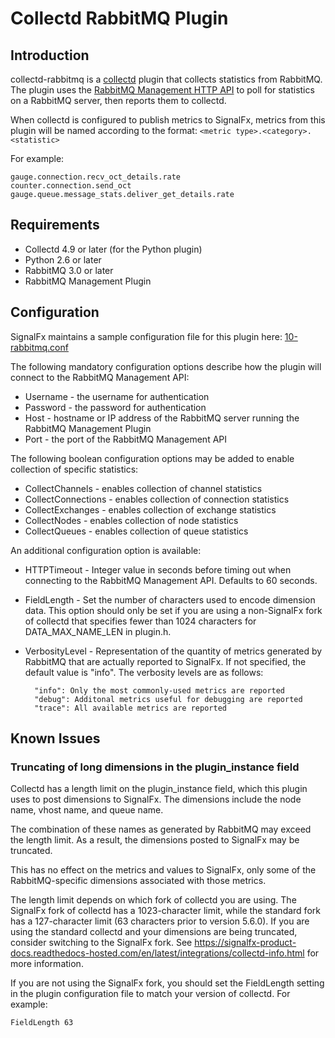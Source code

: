 # Collectd RabbitMQ Plugin

## Introduction

collectd-rabbitmq is a [collectd](http://www.collectd.org/) plugin that
collects statistics from RabbitMQ. The plugin uses the [RabbitMQ Management HTTP API](http://hg.rabbitmq.com/rabbitmq-management/raw-file/rabbitmq_v3_3_4/priv/www/api/index.html)
to poll for statistics on a RabbitMQ server, then reports them to collectd.

When collectd is configured to publish metrics to SignalFx, metrics from this
plugin will be named according to the format:
`<metric type>.<category>.<statistic>`

For example:

```
gauge.connection.recv_oct_details.rate
counter.connection.send_oct
gauge.queue.message_stats.deliver_get_details.rate
```

## Requirements

* Collectd 4.9 or later (for the Python plugin)
* Python 2.6 or later
* RabbitMQ 3.0 or later
* RabbitMQ Management Plugin

## Configuration

SignalFx maintains a sample configuration file for this plugin here: [10-rabbitmq.conf](https://github.com/signalfx/integrations/blob/master/collectd-rabbitmq/10-rabbitmq.conf)

The following mandatory configuration options describe how the plugin will
connect to the RabbitMQ Management API:

* Username - the username for authentication
* Password - the password for authentication
* Host - hostname or IP address of the RabbitMQ server running the RabbitMQ
         Management Plugin
* Port - the port of the RabbitMQ Management API

The following boolean configuration options may be added to enable collection
of specific statistics:

* CollectChannels - enables collection of channel statistics
* CollectConnections - enables collection of connection statistics
* CollectExchanges - enables collection of exchange statistics
* CollectNodes - enables collection of node statistics
* CollectQueues - enables collection of queue statistics

An additional configuration option is available:

* HTTPTimeout - Integer value in seconds before timing out when connecting
to the RabbitMQ Management API. Defaults to 60 seconds.
* FieldLength - Set the number of characters used to encode dimension data.
This option should only be set if you are using a non-SignalFx fork of
collectd that specifies fewer than 1024 characters for DATA_MAX_NAME_LEN in
plugin.h.
* VerbosityLevel - Representation of the quantity of metrics generated by
RabbitMQ that are actually reported to SignalFx. If not specified, the default
value is "info". The verbosity levels are as follows:

        "info": Only the most commonly-used metrics are reported
        "debug": Additonal metrics useful for debugging are reported
        "trace": All available metrics are reported

## Known Issues

### Truncating of long dimensions in the plugin_instance field

Collectd has a length limit on the plugin_instance field, which this plugin
uses to post dimensions to SignalFx. The dimensions include the node name,
vhost name, and queue name.

The combination of these names as generated by RabbitMQ may exceed the
length limit. As a result, the dimensions posted to SignalFx may be truncated.

This has no effect on the metrics and values to SignalFx, only some of the
RabbitMQ-specific dimensions associated with those metrics.

The length limit depends on which fork of collectd you are using.
The SignalFx fork of collectd has a 1023-character limit, while the
standard fork has a 127-character limit (63 characters prior to version 5.6.0).
If you are using the standard collectd and your dimensions are being truncated,
consider switching to the SignalFx fork.
See <https://signalfx-product-docs.readthedocs-hosted.com/en/latest/integrations/collectd-info.html>
for more information.

If you are not using the SignalFx fork, you should set the FieldLength
setting in the plugin configuration file to match your version of
collectd. For example:

```
FieldLength 63
```
